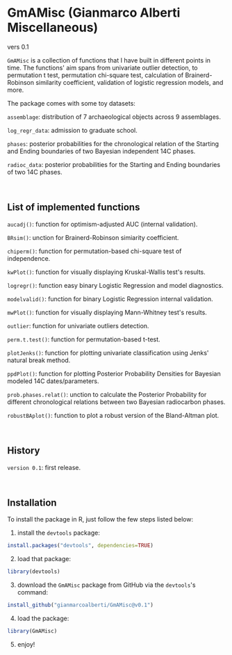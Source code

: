 # GmAMisc (Gianmarco Alberti Miscellaneous)
vers 0.1

`GmAMisc` is a collection of functions that I have built in different points in time. The functions' aim spans from univariate outlier detection, to permutation t test, permutation chi-square test, calculation of Brainerd-Robinson similarity coefficient, validation of logistic regression models, and more. 

The package comes with some toy datasets:

`assemblage`: distribution of 7 archaeological objects across 9 assemblages.

`log_regr_data`: admission to graduate school.

`phases`: posterior probabilities for the chronological relation of the Starting and Ending boundaries of two Bayesian independent 14C phases.

`radioc_data`: posterior probabilities for the Starting and Ending boundaries of two 14C phases.

<br>

## List of implemented functions
`aucadj()`: function for optimism-adjusted AUC (internal validation).

`BRsim()`: unction for Brainerd-Robinson simiarity coefficient.

`chiperm()`: function for permutation-based chi-square test of independence.

`kwPlot()`: function for visually displaying Kruskal-Wallis test's results.

`logregr()`: function easy binary Logistic Regression and model diagnostics.

`modelvalid()`: function for binary Logistic Regression internal validation.

`mwPlot()`: function for visually displaying Mann-Whitney test's results.

`outlier`: function for univariate outliers detection.

`perm.t.test()`: function for permutation-based t-test.

`plotJenks()`: function for plotting univariate classification using Jenks' natural break method.

`ppdPlot()`: function for plotting Posterior Probability Densities for Bayesian modeled 14C dates/parameters.

`prob.phases.relat()`: unction to calculate the Posterior Probability for different chronological relations between two Bayesian radiocarbon phases.

`robustBAplot()`: function to plot a robust version of the Bland-Altman plot.

<br>

## History
`version 0.1`: 
first release.

<br>

## Installation
To install the package in R, just follow the few steps listed below:

1) install the `devtools` package:  
```r
install.packages("devtools", dependencies=TRUE)
```
2) load that package: 
```r
library(devtools)
```
3) download the `GmAMisc` package from GitHub via the `devtools`'s command: 
```r
install_github("gianmarcoalberti/GmAMisc@v0.1")
```
4) load the package: 
```r
library(GmAMisc)
```
5) enjoy!
